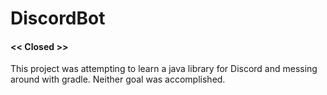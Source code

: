 # DiscordBot

#### << Closed >>
This project was attempting to learn a java library for Discord and messing around with gradle. Neither goal was accomplished.
